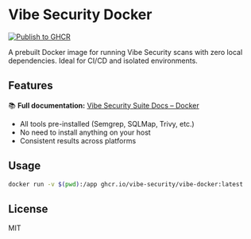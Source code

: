 # Vibe Security Docker

[![Publish to GHCR](https://img.shields.io/badge/GHCR-vibe--security-blue?logo=github)](https://github.com/vibe-security/vibe-docker/pkgs/container/vibe-security)


A prebuilt Docker image for running Vibe Security scans with zero local dependencies. Ideal for CI/CD and isolated environments.

## Features

📚 **Full documentation:** [Vibe Security Suite Docs – Docker](https://vibe-security.github.io/vibe-security-suite/docs/docker)

- All tools pre-installed (Semgrep, SQLMap, Trivy, etc.)
- No need to install anything on your host
- Consistent results across platforms

## Usage
```sh
docker run -v $(pwd):/app ghcr.io/vibe-security/vibe-docker:latest
```

## License
MIT
